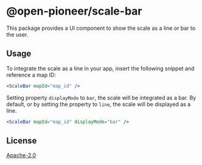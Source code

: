 # @open-pioneer/scale-bar

This package provides a UI component to show the scale as a line or bar to the user.

## Usage

To integrate the scale as a line in your app, insert the following snippet and reference a map ID:

```jsx
<ScaleBar mapId="map_id" />
```

Setting property `displayMode` to `bar`, the scale will be integrated as a bar. By default, or by setting the property to `line`, the scale will be displayed as a line.

```jsx
<ScaleBar mapId="map_id" displayMode="bar" />
```

## License

[Apache-2.0](https://www.apache.org/licenses/LICENSE-2.0)
